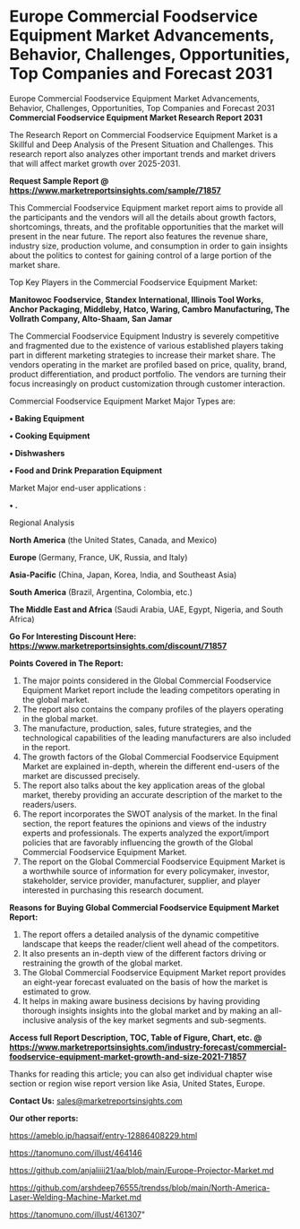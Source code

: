 # Europe Commercial Foodservice Equipment Market Advancements, Behavior, Challenges, Opportunities, Top Companies and Forecast 2031
 Europe Commercial Foodservice Equipment Market Advancements, Behavior, Challenges, Opportunities, Top Companies and Forecast 2031
<strong>Commercial Foodservice Equipment Market Research Report 2031</strong>

The Research Report on Commercial Foodservice Equipment Market is a Skillful and Deep Analysis of the Present Situation and Challenges. This research report also analyzes other important trends and market drivers that will affect market growth over 2025-2031.

<strong>Request Sample Report @ <a href=https://www.marketreportsinsights.com/sample/71857>https://www.marketreportsinsights.com/sample/71857</a></strong>

This Commercial Foodservice Equipment market report aims to provide all the participants and the vendors will all the details about growth factors, shortcomings, threats, and the profitable opportunities that the market will present in the near future. The report also features the revenue share, industry size, production volume, and consumption in order to gain insights about the politics to contest for gaining control of a large portion of the market share.

Top Key Players in the Commercial Foodservice Equipment Market:

<strong>Manitowoc Foodservice, Standex International, Illinois Tool Works, Anchor Packaging, Middleby, Hatco, Waring, Cambro Manufacturing, The Vollrath Company, Alto-Shaam, San Jamar</strong>

The Commercial Foodservice Equipment Industry is severely competitive and fragmented due to the existence of various established players taking part in different marketing strategies to increase their market share. The vendors operating in the market are profiled based on price, quality, brand, product differentiation, and product portfolio. The vendors are turning their focus increasingly on product customization through customer interaction.

Commercial Foodservice Equipment Market Major Types are:

<strong>• Baking Equipment

• Cooking Equipment

• Dishwashers

• Food and Drink Preparation Equipment</strong>

Market Major end-user applications :

<strong>• .</strong>

Regional Analysis

</u><strong><b>North America</b></strong> (the United States, Canada, and Mexico)

<strong><b>Europe </b></strong>(Germany, France, UK, Russia, and Italy)

<strong><b>Asia-Pacific</b></strong> (China, Japan, Korea, India, and Southeast Asia)

<strong><b>South America</b></strong> (Brazil, Argentina, Colombia, etc.)

<strong><b>The Middle East and Africa</b></strong> (Saudi Arabia, UAE, Egypt, Nigeria, and South Africa)

<strong>Go For Interesting Discount Here: <a href=https://www.marketreportsinsights.com/discount/71857>https://www.marketreportsinsights.com/discount/71857</a></strong>

<strong>Points Covered in The Report:</strong>
<ol>
  <li>The major points considered in the Global Commercial Foodservice Equipment Market report include the leading competitors operating in the global market.</li>
  <li>The report also contains the company profiles of the players operating in the global market.</li>
  <li>The manufacture, production, sales, future strategies, and the technological capabilities of the leading manufacturers are also included in the report.</li>
  <li>The growth factors of the Global Commercial Foodservice Equipment Market are explained in-depth, wherein the different end-users of the market are discussed precisely.</li>
  <li>The report also talks about the key application areas of the global market, thereby providing an accurate description of the market to the readers/users.</li>
  <li>The report incorporates the SWOT analysis of the market. In the final section, the report features the opinions and views of the industry experts and professionals. The experts analyzed the export/import policies that are favorably influencing the growth of the Global Commercial Foodservice Equipment Market.</li>
  <li>The report on the Global Commercial Foodservice Equipment Market is a worthwhile source of information for every policymaker, investor, stakeholder, service provider, manufacturer, supplier, and player interested in purchasing this research document.</li>
</ol>
<strong>Reasons for Buying Global Commercial Foodservice Equipment Market Report:</strong>

<ol>
  <li>The report offers a detailed analysis of the dynamic competitive landscape that keeps the reader/client well ahead of the competitors.</li>
  <li>It also presents an in-depth view of the different factors driving or restraining the growth of the global market.</li>
  <li>The Global Commercial Foodservice Equipment Market report provides an eight-year forecast evaluated on the basis of how the market is estimated to grow.</li>
  <li>It helps in making aware business decisions by having providing thorough insights insights into the global market and by making an all-inclusive analysis of the key market segments and sub-segments.</li>
</ol>
<strong>Access full Report Description, TOC, Table of Figure, Chart, etc. @ <a href=https://www.marketreportsinsights.com/industry-forecast/commercial-foodservice-equipment-market-growth-and-size-2021-71857>https://www.marketreportsinsights.com/industry-forecast/commercial-foodservice-equipment-market-growth-and-size-2021-71857</a></strong>


Thanks for reading this article; you can also get individual chapter wise section or region wise report version like Asia, United States, Europe.

<strong>Contact Us:</strong>
sales@marketreportsinsights.com

<strong>Our other reports:</strong>

<a href=https://ameblo.jp/haqsaif/entry-12886408229.html>https://ameblo.jp/haqsaif/entry-12886408229.html</a>

<a href=https://tanomuno.com/illust/464146>https://tanomuno.com/illust/464146</a>

<a href=https://github.com/anjaliiii21/aa/blob/main/Europe-Projector-Market.md>https://github.com/anjaliiii21/aa/blob/main/Europe-Projector-Market.md</a>

<a href=https://github.com/arshdeep76555/trendss/blob/main/North-America-Laser-Welding-Machine-Market.md>https://github.com/arshdeep76555/trendss/blob/main/North-America-Laser-Welding-Machine-Market.md</a>

<a href=https://tanomuno.com/illust/461307>https://tanomuno.com/illust/461307</a>"
